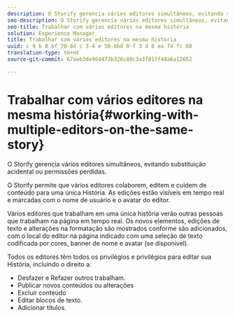 ```yaml
---
description: O Storify gerencia vários editores simultâneos, evitando substituição acidental ou permissões perdidas.
seo-description: O Storify gerencia vários editores simultâneos, evitando substituição acidental ou permissões perdidas.
seo-title: Trabalhar com vários editores na mesma história
solution: Experience Manager
title: Trabalhar com vários editores na mesma história
uuid: c 9 b 8 bf 70-84 c 3-4 e 58-bbd 0-f 3 d 0 ea 74 fc 68
translation-type: tm+mt
source-git-commit: 67aeb3de964473b326c88c3a3f81ff48a6a12652

---
```



# Trabalhar com vários editores na mesma história{#working-with-multiple-editors-on-the-same-story}

O Storify gerencia vários editores simultâneos, evitando substituição acidental ou permissões perdidas.

O Storify permite que vários editores colaborem, editem e cuidem de conteúdo para uma única História. As edições estão visíveis em tempo real e marcadas com o nome de usuário e o avatar do editor.

Vários editores que trabalham em uma única história verão outras pessoas que trabalham na página em tempo real. Os novos elementos, edições de texto e alterações na formatação são mostrados conforme são adicionados, com o local do editor na página indicado com uma seleção de texto codificada por cores, banner de nome e avatar (se disponível).

Todos os editores têm todos os privilégios e privilégios para editar sua História, incluindo o direito a:

* Desfazer e Refazer outros trabalham.
* Publicar novos conteúdos ou alterações
* Excluir conteúdo
* Editar blocos de texto.
* Adicionar títulos.

